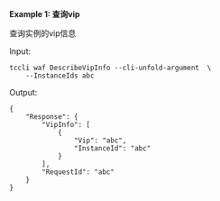 **Example 1: 查询vip**

查询实例的vip信息

Input: 

```
tccli waf DescribeVipInfo --cli-unfold-argument  \
    --InstanceIds abc
```

Output: 
```
{
    "Response": {
        "VipInfo": [
            {
                "Vip": "abc",
                "InstanceId": "abc"
            }
        ],
        "RequestId": "abc"
    }
}
```

